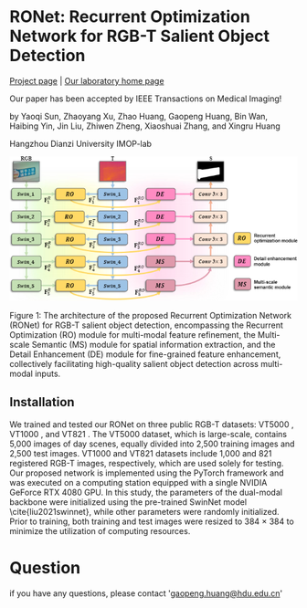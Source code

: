 # RONet:  Recurrent Optimization Network for RGB-T Salient Object Detection

[Project page](https://github.com/IMOP-lab/RONet) | [Our laboratory home page](https://github.com/IMOP-lab) 

Our paper has been accepted by IEEE Transactions on Medical Imaging!

by Yaoqi Sun, Zhaoyang Xu, Zhao Huang, Gaopeng Huang, Bin Wan, Haibing Yin, Jin Liu, Zhiwen Zheng, Xiaoshuai Zhang, and
Xingru Huang

Hangzhou Dianzi University IMOP-lab

<div align=left>
  <img src="https://github.com/IMOP-lab/RONet/blob/main/figures/stru.png">
</div>
<p align=left>
  Figure 1: The architecture of the proposed Recurrent Optimization Network (RONet) for RGB-T salient object detection, encompassing the Recurrent Optimization (RO) module for multi-modal feature refinement, the Multi-scale Semantic (MS) module for spatial information extraction, and the Detail Enhancement (DE) module for fine-grained feature enhancement, collectively facilitating high-quality salient object detection across multi-modal inputs.
</p>

## Installation

We trained and tested our RONet on three public RGB-T datasets: VT5000 , VT1000 , and VT821 . The VT5000 dataset, which is large-scale, contains 5,000 images of day scenes, equally divided into 2,500 training images and 2,500 test images. VT1000 and VT821 datasets include 1,000 and 821 registered RGB-T images, respectively, which are used solely for testing. Our proposed network is implemented using the PyTorch framework and was executed on a computing station equipped with a single NVIDIA GeForce RTX 4080 GPU. In this study, the parameters of the dual-modal backbone were initialized using the pre-trained SwinNet model \cite{liu2021swinnet}, while other parameters were randomly initialized. Prior to training, both training and test images were resized to 384 × 384 to minimize the utilization of computing resources. 

# Question

if you have any questions, please contact 'gaopeng.huang@hdu.edu.cn'
